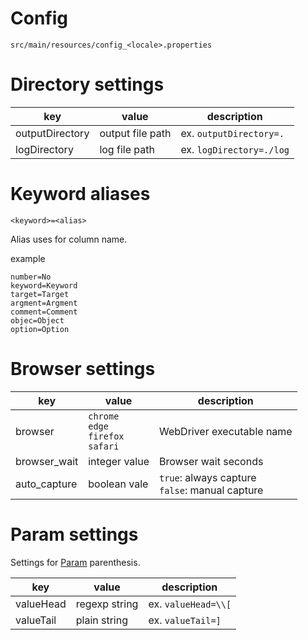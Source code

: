 Config
====

```
src/main/resources/config_<locale>.properties
```

# Directory settings

| key | value            | description |
----- |------------------|--------------
| outputDirectory | output file path | ex. ```outputDirectory=.``` |
| logDirectory | log file path | ex. ```logDirectory=./log``` |   

# Keyword aliases

```
<keyword>=<alias>
```

Alias uses for column name.

example

```
number=No
keyword=Keyword
target=Target
argment=Argment
comment=Comment
objec=Object
option=Option
```

# Browser settings

|key| value                                                    | description                                               |
----|----------------------------------------------------------|-----------------------------------------------------------
| browser | ```chrome```<br>```edge```<br>```firefox```<br>```safari``` | WebDriver executable name                                 |
| browser_wait | integer value | Browser wait seconds                                      |
| auto_capture | boolean vale | ```true```: always capture<br>```false```: manual capture |

# Param settings

Settings for [Param](Param.md) parenthesis.

| key | value | description |
------|-------|--------------
| valueHead | regexp string | ex. ```valueHead=\\[``` |
| valueTail | plain string | ex. ```valueTail=]``` |